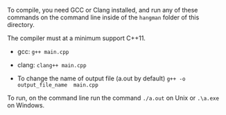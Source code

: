 To compile, you need GCC or Clang installed, and run any of these commands on the command line inside of the ```hangman``` folder of this directory.

The compiler must at a minimum support C++11.

* gcc: ```g++ main.cpp```

* clang: ```clang++ main.cpp```

* To change the name of output file (a.out by default) ```g++ -o output_file_name  main.cpp```

To run, on the command line run the command ```./a.out``` on Unix or ```.\a.exe``` on Windows.
